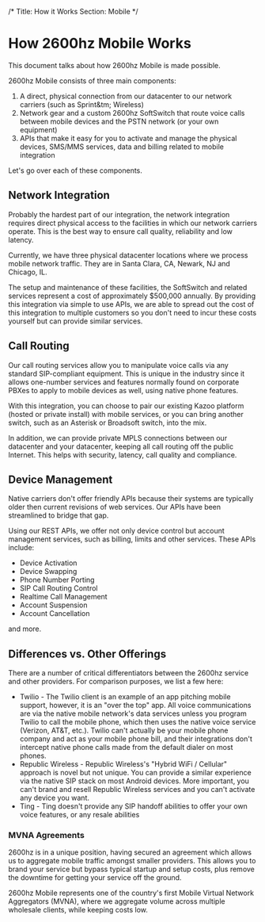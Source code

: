 /*
Title: How it Works
Section: Mobile
*/

# How 2600hz Mobile Works

This document talks about how 2600hz Mobile is made possible.

2600hz Mobile consists of three main components:

1. A direct, physical connection from our datacenter to our network carriers (such as Sprint&tm; Wireless)
2. Network gear and a custom 2600hz SoftSwitch that route voice calls between mobile devices and the PSTN network (or your own equipment)
3. APIs that make it easy for you to activate and manage the physical devices, SMS/MMS services, data and billing related to mobile integration

Let's go over each of these components.


## Network Integration

Probably the hardest part of our integration, the network integration requires direct physical access to the facilities in which our network carriers operate. This is the best way to ensure call quality, reliability and low latency.

Currently, we have three physical datacenter locations where we process mobile network traffic. They are in Santa Clara, CA, Newark, NJ and Chicago, IL.

The setup and maintenance of these facilities, the SoftSwitch and related services represent a cost of approximately $500,000 annually. By providing this integration via simple to use APIs, we are able to spread out the cost of this integration to multiple customers so you don't need to incur these costs yourself but can provide similar services.


## Call Routing

Our call routing services allow you to manipulate voice calls via any standard SIP-compliant equipment. This is unique in the industry since it allows one-number services and features normally found on corporate PBXes to apply to mobile devices as well, using native phone features.

With this integration, you can choose to pair our existing Kazoo platform (hosted or private install) with mobile services, or you can bring another switch, such as an Asterisk or Broadsoft switch, into the mix.

In addition, we can provide private MPLS connections between our datacenter and your datacenter, keeping all call routing off the public Internet. This helps with security, latency, call quality and compliance.


## Device Management

Native carriers don't offer friendly APIs because their systems are typically older then current revisions of web services. Our APIs have been streamlined to bridge that gap.

Using our REST APIs, we offer not only device control but account management services, such as billing, limits and other services. These APIs include:

* Device Activation
* Device Swapping
* Phone Number Porting
* SIP Call Routing Control
* Realtime Call Management
* Account Suspension
* Account Cancellation

and more.


## Differences vs. Other Offerings

There are a number of critical differentiators between the 2600hz service and other providers. For comparison purposes, we list a few here:

* Twilio - The Twilio client is an example of an app pitching mobile support, however, it is an "over the top" app. All voice communications are via the native mobile network's data services unless you program Twilio to call the mobile phone, which then uses the native voice service (Verizon, AT&T, etc.). Twilio can't actually be your mobile phone company and act as your mobile phone bill, and their integrations don't intercept native phone calls made from the default dialer on most phones.
* Republic Wireless - Republic Wireless's "Hybrid WiFi / Cellular" approach is novel but not unique. You can provide a similar experience via the native SIP stack on most Android devices. More important, you can't brand and resell Republic Wireless services and you can't activate any device you want.
* Ting - Ting doesn't provide any SIP handoff abilities to offer your own voice features, or any resale abilities


### MVNA Agreements

2600hz is in a unique position, having secured an agreement which allows us to aggregate mobile traffic amongst smaller providers. This allows you to brand your service but bypass typical startup and setup costs, plus remove the downtime for getting your service off the ground.

2600hz Mobile represents one of the country's first Mobile Virtual Network Aggregators (MVNA), where we aggregate volume across multiple wholesale clients, while keeping costs low.



